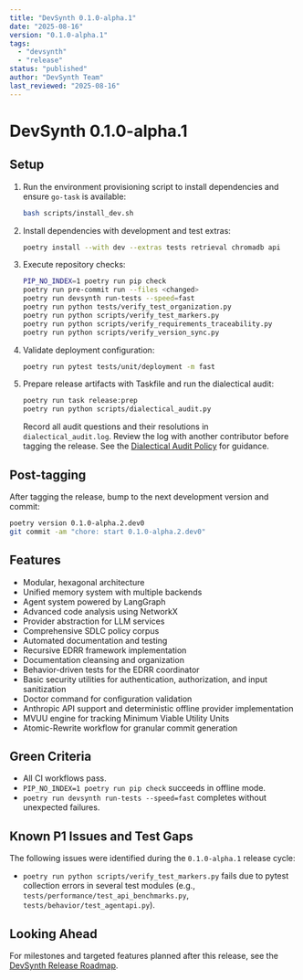 ```yaml
---
title: "DevSynth 0.1.0-alpha.1"
date: "2025-08-16"
version: "0.1.0-alpha.1"
tags:
  - "devsynth"
  - "release"
status: "published"
author: "DevSynth Team"
last_reviewed: "2025-08-16"
---
```


# DevSynth 0.1.0-alpha.1

## Setup

1. Run the environment provisioning script to install dependencies and ensure `go-task` is available:
   ```bash
   bash scripts/install_dev.sh
   ```
2. Install dependencies with development and test extras:
   ```bash
   poetry install --with dev --extras tests retrieval chromadb api
   ```
3. Execute repository checks:
   ```bash
   PIP_NO_INDEX=1 poetry run pip check
   poetry run pre-commit run --files <changed>
   poetry run devsynth run-tests --speed=fast
   poetry run python tests/verify_test_organization.py
   poetry run python scripts/verify_test_markers.py
   poetry run python scripts/verify_requirements_traceability.py
   poetry run python scripts/verify_version_sync.py
   ```
4. Validate deployment configuration:
   ```bash
   poetry run pytest tests/unit/deployment -m fast
   ```
5. Prepare release artifacts with Taskfile and run the dialectical audit:
   ```bash
   poetry run task release:prep
   poetry run python scripts/dialectical_audit.py
   ```
   Record all audit questions and their resolutions in `dialectical_audit.log`.
   Review the log with another contributor before tagging the release.
   See the [Dialectical Audit Policy](../policies/dialectical_audit.md) for guidance.


## Post-tagging

After tagging the release, bump to the next development version and commit:

```bash
poetry version 0.1.0-alpha.2.dev0
git commit -am "chore: start 0.1.0-alpha.2.dev0"
```

## Features

- Modular, hexagonal architecture
- Unified memory system with multiple backends
- Agent system powered by LangGraph
- Advanced code analysis using NetworkX
- Provider abstraction for LLM services
- Comprehensive SDLC policy corpus
- Automated documentation and testing
- Recursive EDRR framework implementation
- Documentation cleansing and organization
- Behavior-driven tests for the EDRR coordinator
- Basic security utilities for authentication, authorization, and input sanitization
- Doctor command for configuration validation
- Anthropic API support and deterministic offline provider implementation
- MVUU engine for tracking Minimum Viable Utility Units
- Atomic-Rewrite workflow for granular commit generation

## Green Criteria

- All CI workflows pass.
- `PIP_NO_INDEX=1 poetry run pip check` succeeds in offline mode.
- `poetry run devsynth run-tests --speed=fast` completes without unexpected failures.

## Known P1 Issues and Test Gaps

The following issues were identified during the `0.1.0-alpha.1` release cycle:

- `poetry run python scripts/verify_test_markers.py` fails due to pytest collection errors in several test modules (e.g., `tests/performance/test_api_benchmarks.py`, `tests/behavior/test_agentapi.py`).

## Looking Ahead

For milestones and targeted features planned after this release, see the [DevSynth Release Roadmap](roadmap.md).
